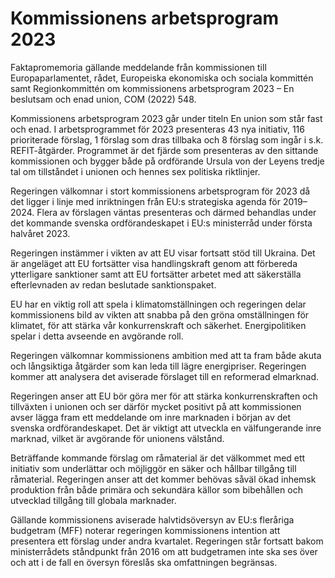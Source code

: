 # Kommissionens arbetsprogram 2023

Faktapromemoria gällande meddelande från kommissionen till Europaparlamentet, rådet, Europeiska ekonomiska och sociala kommittén samt Regionkommittén om kommissionens
arbetsprogram 2023 – En beslutsam och enad union, COM (2022) 548.

Kommissionens arbetsprogram 2023 går under titeln En union som står fast och enad. I arbetsprogrammet för 2023 presenteras 43 nya initiativ, 116 prioriterade förslag, 1 förslag som dras tillbaka och 8 förslag som ingår i s.k. REFIT-åtgärder. Programmet är det fjärde som presenteras av den sittande kommissionen och bygger både på ordförande Ursula von der Leyens tredje tal om tillståndet i unionen och hennes sex politiska riktlinjer.

Regeringen välkomnar i stort kommissionens arbetsprogram för 2023 då det ligger i linje med inriktningen från EU:s strategiska agenda för 2019–2024. Flera av förslagen väntas presenteras och därmed behandlas under det kommande svenska ordförandeskapet i EU:s ministerråd under första halvåret 2023.

Regeringen instämmer i vikten av att EU visar fortsatt stöd till Ukraina. Det är angeläget att EU fortsätter visa handlingskraft genom att förbereda ytterligare sanktioner samt att EU fortsätter arbetet med att säkerställa efterlevnaden av redan beslutade sanktionspaket.

EU har en viktig roll att spela i klimatomställningen och regeringen delar kommissionens bild av vikten att snabba på den gröna omställningen för klimatet, för att stärka vår konkurrenskraft och säkerhet. Energipolitiken spelar i detta avseende en avgörande roll.

Regeringen välkomnar kommissionens ambition med att ta fram både akuta och långsiktiga åtgärder som kan leda till lägre energipriser. Regeringen kommer att analysera det aviserade förslaget till en reformerad elmarknad.

Regeringen anser att EU bör göra mer för att stärka konkurrenskraften och tillväxten i unionen och ser därför mycket positivt på att kommissionen avser lägga fram ett meddelande om inre marknaden i början av det svenska ordförandeskapet. Det är viktigt att utveckla en välfungerande inre marknad, vilket är avgörande för unionens välstånd.

Beträffande kommande förslag om råmaterial är det välkommet med ett initiativ som underlättar och möjliggör en säker och hållbar tillgång till råmaterial. Regeringen anser att det kommer behövas såväl ökad inhemsk produktion från både primära och sekundära källor som bibehållen och utvecklad tillgång till globala marknader.

Gällande kommissionens aviserade halvtidsöversyn av EU:s fleråriga budgetram (MFF) noterar regeringen kommissionens intention att presentera ett förslag under andra kvartalet. Regeringen står fortsatt bakom ministerrådets ståndpunkt från 2016 om att budgetramen inte ska ses över och att i de fall en översyn föreslås ska omfattningen begränsas.

